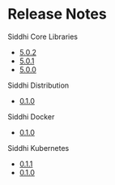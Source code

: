 # Release Notes 

Siddhi Core Libraries

- [5.0.2](https://github.com/siddhi-io/siddhi/releases/tag/v5.0.2)
- [5.0.1](https://github.com/siddhi-io/siddhi/releases/tag/v5.0.1)
- [5.0.0](https://github.com/siddhi-io/siddhi/releases/tag/v5.0.0)

Siddhi Distribution

- [0.1.0](https://github.com/siddhi-io/distribution/releases/tag/v0.1.0)

Siddhi Docker

- [0.1.0](https://github.com/siddhi-io/docker-siddhi/releases/tag/v0.1.0)

Siddhi Kubernetes 

- [0.1.1](https://github.com/siddhi-io/siddhi-operator/releases/tag/v0.1.1)
- [0.1.0](https://github.com/siddhi-io/siddhi-operator/releases/tag/v0.1.0)
